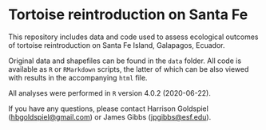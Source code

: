 # Tortoise reintroduction on Santa Fe

This repository includes data and code used to assess ecological outcomes of tortoise reintroduction on Santa Fe Island, Galapagos, Ecuador.

Original data and shapefiles can be found in the `data` folder. All code is available as `R` or `RMarkdown` scripts, the latter of which can be also viewed with results in the accompanying `html` file. 

All analyses were performed in `R` version 4.0.2 (2020-06-22).

If you have any questions, please contact Harrison Goldspiel (hbgoldspiel@gmail.com) or James Gibbs (jpgibbs@esf.edu).
